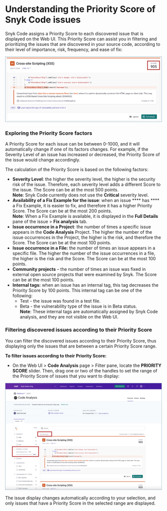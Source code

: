 # Understanding the Priority Score of Snyk Code issues

Snyk Code assigns a Priority Score to each discovered issue that is displayed on the Web UI. This Priority Score can assist you in filtering and prioritizing the issues that are discovered in your source code, according to their level of importance, risk, frequency, and ease of fix:

![](<../../../.gitbook/assets/Snyk Code - Results - Priority Score.png>)

### **Exploring the Priority Score factors**

A Priority Score for each issue can be between 0-1000, and it will automatically change if one of its factors changes. For example, if the Severity Level of an issue has increased or decreased, the Priority Score of the issue would change accordingly.

The calculation of the Priority Score is based on the following factors:

* **Severity Level**: the higher the severity level, the higher is the security risk of the issue. Therefore, each severity level adds a different Score to the issue. The Score can be at the most 500 points.\
  **Note**: Snyk Code currently does not use the **Critical** severity level.
* **Availability of a Fix Example for the issue**: when an issue **** has **** a Fix Example, it is easier to fix, and therefore it has a higher Priority Score. The Score can be at the most 200 points.\
  **Note**: When a Fix Example is available, it is displayed in the **Full Details** pane of the issue > **Fix analysis** tab.
* **Issue occurrence in a Project**: the number of times a specific issue appears in the **Code Analysis** Project. The higher the number of the issue occurrences in the Project, the higher is the risk, and therefore the Score. The Score can be at the most 100 points.
* **Issue occurrence in a File:** the number of times an issue appears in a specific file. The higher the number of the issue occurrences in a file, the higher is the risk and the Score. The Score can be at the most 100 points.
* **Community projects** – the number of times an issue was fixed in external open source projects that were examined by Snyk. The Score can be at the most 100 points.
* **Internal tags:** when an issue has an internal tag, this tag decreases the Priority Score by 100 points. This internal tag can be one of the following:
  * Test - the issue was found in a test file.
  * Beta - the vulnerability type of the issue is in Beta status.\
    **Note**: These internal tags are automatically assigned by Snyk Code analysis, and they are not visible on the Web UI.

&#x20;

### **Filtering discovered issues according to their Priority Score**

You can filter the discovered issues according to their Priority Score, thus displaying only the issues that are between a certain Priority Score range.

**To filter issues according to their Priority Score:**

* On the Web UI > **Code Analysis** page > Filter pane, locate the **PRIORITY SCORE** slider. Then, drag one or two of the handles to set the range of the Priority Score of issues that you want to display:

![](<../../../.gitbook/assets/Snyk Code - Results - Priority Score - Filtering.png>)

The issue display changes automatically according to your selection, and only issues that have a Priority Score in the selected range are displayed.

&#x20;
